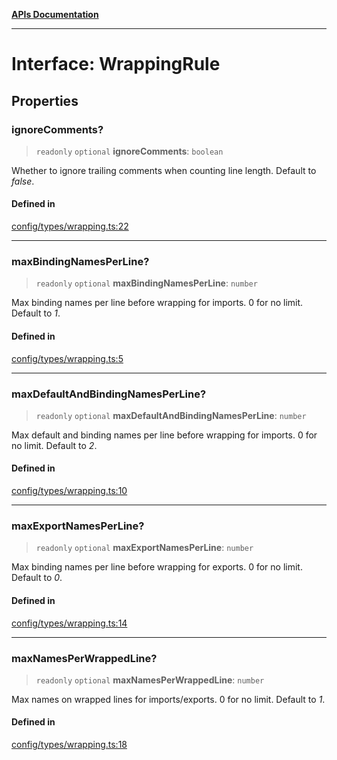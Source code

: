 [**APIs Documentation**](../README.md)

***

# Interface: WrappingRule

## Properties

### ignoreComments?

> `readonly` `optional` **ignoreComments**: `boolean`

Whether to ignore trailing comments when counting line length. Default to _false_.

#### Defined in

[config/types/wrapping.ts:22](https://github.com/daidodo/format-imports/blob/e188bc4272dba9eddc624b65cf812895c79fd423/src/lib/config/types/wrapping.ts#L22)

***

### maxBindingNamesPerLine?

> `readonly` `optional` **maxBindingNamesPerLine**: `number`

Max binding names per line before wrapping for imports. 0 for no limit. Default to _1_.

#### Defined in

[config/types/wrapping.ts:5](https://github.com/daidodo/format-imports/blob/e188bc4272dba9eddc624b65cf812895c79fd423/src/lib/config/types/wrapping.ts#L5)

***

### maxDefaultAndBindingNamesPerLine?

> `readonly` `optional` **maxDefaultAndBindingNamesPerLine**: `number`

Max default and binding names per line before wrapping for imports. 0 for no limit. Default
to _2_.

#### Defined in

[config/types/wrapping.ts:10](https://github.com/daidodo/format-imports/blob/e188bc4272dba9eddc624b65cf812895c79fd423/src/lib/config/types/wrapping.ts#L10)

***

### maxExportNamesPerLine?

> `readonly` `optional` **maxExportNamesPerLine**: `number`

Max binding names per line before wrapping for exports. 0 for no limit. Default to _0_.

#### Defined in

[config/types/wrapping.ts:14](https://github.com/daidodo/format-imports/blob/e188bc4272dba9eddc624b65cf812895c79fd423/src/lib/config/types/wrapping.ts#L14)

***

### maxNamesPerWrappedLine?

> `readonly` `optional` **maxNamesPerWrappedLine**: `number`

Max names on wrapped lines for imports/exports. 0 for no limit. Default to _1_.

#### Defined in

[config/types/wrapping.ts:18](https://github.com/daidodo/format-imports/blob/e188bc4272dba9eddc624b65cf812895c79fd423/src/lib/config/types/wrapping.ts#L18)
